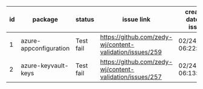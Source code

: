 
| id | package | status | issue link | created date of issue | update date of issue | run date of pipeline |
|----|---------|--------|------------|-----------------------|----------------------| ---------------------|
| 1 | azure-appconfiguration | Test fail | https://github.com/zedy-wj/content-validation/issues/259 | 02/24/2025 06:22:09 | 02/24/2025 06:22:09 | 2/24/2025 6:23:16 AM |
| 2 | azure-keyvault-keys | Test fail | https://github.com/zedy-wj/content-validation/issues/257 | 02/24/2025 06:13:32 | 02/24/2025 06:13:32 | 2/24/2025 6:23:16 AM |
